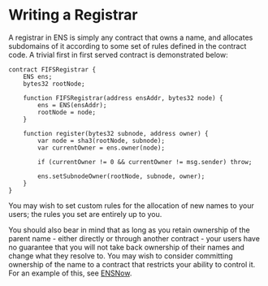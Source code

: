 # Writing a Registrar

A registrar in ENS is simply any contract that owns a name, and allocates subdomains of it according to some set of rules defined in the contract code. A trivial first in first served contract is demonstrated below:

```text
contract FIFSRegistrar {
    ENS ens;
    bytes32 rootNode;

    function FIFSRegistrar(address ensAddr, bytes32 node) {
        ens = ENS(ensAddr);
        rootNode = node;
    }

    function register(bytes32 subnode, address owner) {
        var node = sha3(rootNode, subnode);
        var currentOwner = ens.owner(node);

        if (currentOwner != 0 && currentOwner != msg.sender) throw;

        ens.setSubnodeOwner(rootNode, subnode, owner);
    }
}
```

You may wish to set custom rules for the allocation of new names to your users; the rules you set are entirely up to you.

You should also bear in mind that as long as you retain ownership of the parent name - either directly or through another contract - your users have no guarantee that you will not take back ownership of their names and change what they resolve to. You may wish to consider committing ownership of the name to a contract that restricts your ability to control it. For an example of this, see [ENSNow](https://github.com/ensdomains/subdomain-registrar).  


